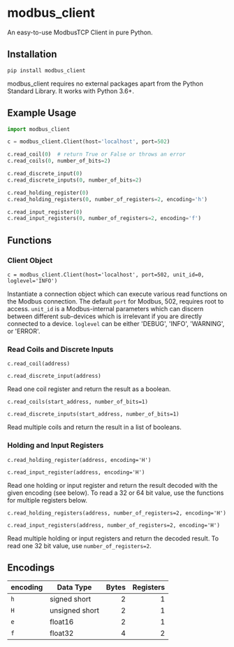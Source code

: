 # modbus_client
An easy-to-use ModbusTCP Client in pure Python.

## Installation
```shell
pip install modbus_client
```
modbus_client requires no external packages apart from the Python Standard Library. It works with Python 3.6+.

## Example Usage
```python
import modbus_client

c = modbus_client.Client(host='localhost', port=502)

c.read_coil(0)  # return True or False or throws an error
c.read_coils(0, number_of_bits=2)

c.read_discrete_input(0)
c.read_discrete_inputs(0, number_of_bits=2)

c.read_holding_register(0)
c.read_holding_registers(0, number_of_registers=2, encoding='h')

c.read_input_register(0)
c.read_input_registers(0, number_of_registers=2, encoding='f')
```

## Functions
### Client Object
`c = modbus_client.Client(host='localhost', port=502, unit_id=0, loglevel='INFO')`

Instantiate a connection object which can execute various read functions on the Modbus connection. The default `port` for Modbus, 502, requires root to access. `unit_id` is a Modbus-internal parameters which can discern between different sub-devices which is irrelevant if you are directly connected to a device. `loglevel` can be either 'DEBUG', 'INFO', 'WARNING', or 'ERROR'.


### Read Coils and Discrete Inputs
`c.read_coil(address)`

`c.read_discrete_input(address)`

Read one coil register and return the result as a boolean.

`c.read_coils(start_address, number_of_bits=1)`

`c.read_discrete_inputs(start_address, number_of_bits=1)`

Read multiple coils and return the result in a list of booleans.


### Holding and Input Registers
`c.read_holding_register(address, encoding='H')`

`c.read_input_register(address, encoding='H')`

Read one holding or input register and return the result decoded with the given encoding (see below). To read a 32 or 64 bit value, use the functions for multiple registers below.

`c.read_holding_registers(address, number_of_registers=2, encoding='H')`

`c.read_input_registers(address, number_of_registers=2, encoding='H')`

Read multiple holding or input registers and return the decoded result. To read one 32 bit value, use `number_of_registers=2`.

## Encodings
| encoding | Data Type | Bytes | Registers |
|----------|-----------|------:|----------:|
|`h` | signed short | 2| 1|
|`H` | unsigned short | 2| 1|
|`e` | float16 | 2| 1|
|`f` | float32 | 4| 2|
